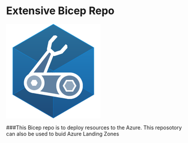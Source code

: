 # Extensive Bicep Repo 
![Bicep Logo](images/bicep.png)

###This Bicep repo is to deploy resources to the Azure. This reposotory can also be used to buid Azure Landing Zones
